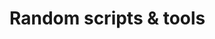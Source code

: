 <!--
Copyright (c) 2021 Paul Barker <paul@pbarker.dev>
SPDX-License-Identifier: CC-BY-4.0
-->

Random scripts & tools
======================
